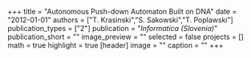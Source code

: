 +++
title = "Autonomous Push-down Automaton Built on DNA"
date = "2012-01-01"
authors = ["T. Krasinski","S. Sakowski","T. Poplawski"]
publication_types = ["2"]
publication = "_Informatica (Slovenia)_"
publication_short = ""
image_preview = ""
selected = false
projects = []
math = true
highlight = true
[header]
image = ""
caption = ""
+++
